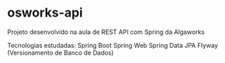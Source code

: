 # osworks-api

Projeto desenvolvido na aula de REST API com Spring da Algaworks

Tecnologias estudadas:
Spring Boot
Spring Web
Spring Data JPA
Flyway (Versionamento de Banco de Dados)
